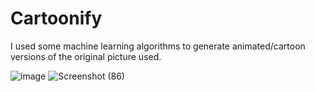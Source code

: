 # Cartoonify
I used some machine learning algorithms to generate animated/cartoon versions of the original picture used.

![image](https://user-images.githubusercontent.com/77462514/199114783-5d8f2052-9082-4002-95d4-04210bfe2d99.png)
![Screenshot (86)](https://user-images.githubusercontent.com/77462514/199114888-1f6bc1e7-c841-472a-9a2e-df9dd8779453.png)

